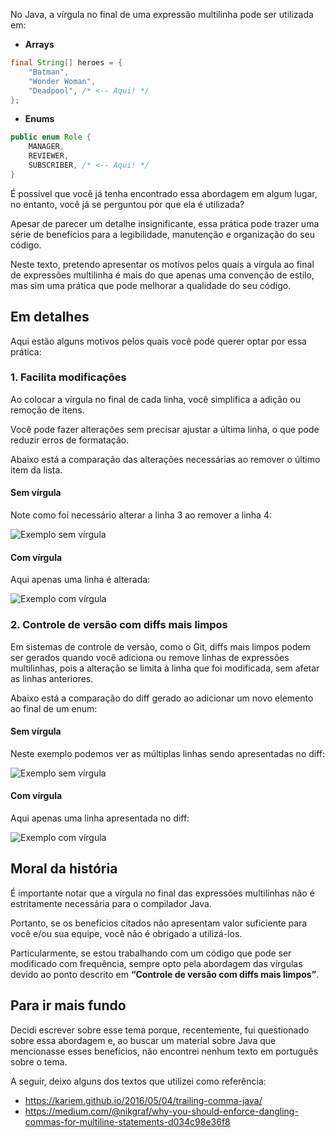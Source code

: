 No Java, a vírgula no final de uma expressão multilinha pode ser utilizada em:

- **Arrays**

```java
final String[] heroes = {
	"Batman",
	"Wonder Woman",
	"Deadpool", /* <-- Aqui! */
};
```

- **Enums**

```java
public enum Role {
	MANAGER,
	REVIEWER,
	SUBSCRIBER, /* <-- Aqui! */
}
```

É possível que você já tenha encontrado essa abordagem em algum lugar, no entanto, você já se perguntou por que ela é utilizada?

Apesar de parecer um detalhe insignificante, essa prática pode trazer uma série de benefícios para a legibilidade, manutenção e organização do seu código. 

Neste texto, pretendo apresentar os motivos pelos quais a vírgula ao final de expressões multilinha é mais do que apenas uma convenção de estilo, mas sim uma prática que pode melhorar a qualidade do seu código.

## Em detalhes

Aqui estão alguns motivos pelos quais você pode querer optar por essa prática:

### 1. Facilita modificações

Ao colocar a vírgula no final de cada linha, você simplifica a adição ou remoção de itens. 

Você pode fazer alterações sem precisar ajustar a última linha, o que pode reduzir erros de formatação.

Abaixo está a comparação das alterações necessárias ao remover o último item da lista. 

#### Sem vírgula

Note como foi necessário alterar a linha 3 ao remover a linha 4:

![Exemplo sem vírgula](/images/trailing-comma-java/0-no-comma.png)

#### Com vírgula

Aqui apenas uma linha é alterada:

![Exemplo com vírgula](/images/trailing-comma-java/0-comma.png)

### 2. Controle de versão com diffs mais limpos

Em sistemas de controle de versão, como o Git, diffs mais limpos podem ser gerados quando você adiciona ou remove linhas de expressões multilinhas, pois a alteração se limita à linha que foi modificada, sem afetar as linhas anteriores.

Abaixo está a comparação do diff gerado ao adicionar um novo elemento ao final de um enum:

#### Sem vírgula

Neste exemplo podemos ver as múltiplas linhas sendo apresentadas no diff:

![Exemplo sem vírgula](/images/trailing-comma-java/1-no-comma.png)

#### Com vírgula

Aqui apenas uma linha apresentada no diff:

![Exemplo com vírgula](/images/trailing-comma-java/1-comma.png)

## Moral da história

É importante notar que a vírgula no final das expressões multilinhas não é estritamente necessária para o compilador Java.

Portanto, se os benefícios citados não apresentam valor suficiente para você e/ou sua equipe, você não é obrigado a utilizá-los.

Particularmente, se estou trabalhando com um código que pode ser modificado com frequência, sempre opto pela abordagem das vírgulas devido ao ponto descrito em **“Controle de versão com diffs mais limpos”**.

## Para ir mais fundo

Decidi escrever sobre esse tema porque, recentemente, fui questionado sobre essa abordagem e, ao buscar um material sobre Java que mencionasse esses benefícios, não encontrei nenhum texto em português sobre o tema.

A seguir, deixo alguns dos textos que utilizei como referência:

- <https://kariem.github.io/2016/05/04/trailing-comma-java/>
- <https://medium.com/@nikgraf/why-you-should-enforce-dangling-commas-for-multiline-statements-d034c98e36f8>